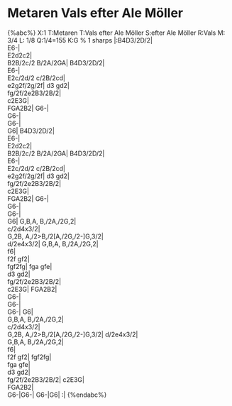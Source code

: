 # Metaren Vals efter Ale Möller

{%abc%}
X:1
T:Metaren
T:Vals efter Ale Möller
S:efter Ale Möller
R:Vals
M: 3/4
L: 1/8
Q:1/4=155
K:G % 1 sharps
|:B4D3/2D/2| \
E6-| \
E2d2c2| \
B2B/2c/2 B/2A/2GA|
B4D3/2D/2| \
E6-| \
E2c/2d/2 c/2B/2cd| \
e2g2f/2g/2f|
d3 gd2| \
fg/2f/2e2B3/2B/2| \
c2E3G| \
FGA2B2|
G6-| \
G6-| \
G6-| \
G6|
B4D3/2D/2| \
E6-| \
E2d2c2| \
B2B/2c/2 B/2A/2GA|
B4D3/2D/2| \
E6-| \
E2c/2d/2 c/2B/2cd| \
e2g2f/2g/2f|
d3 gd2| \
fg/2f/2e2B3/2B/2| \
c2E3G| \
FGA2B2|
G6-| \
G6-| \
G6-| \
G6|
G,B,A, B,/2A,/2G,2| \
c/2d4x3/2| \
G,2B, A,/2>B,/2[A,/2G,/2-]G,3/2| \
d/2e4x3/2|
G,B,A, B,/2A,/2G,2| \
f6| \
f2f gf2| \
fgf2fg|
fga gfe| \
d3 gd2| \
fg/2f/2e2B3/2B/2| \
c2E3G|
FGA2B2| \
G6-| \
G6-| \
G6-|
G6| \
G,B,A, B,/2A,/2G,2| \
c/2d4x3/2| \
G,2B, A,/2>B,/2[A,/2G,/2-]G,3/2|
d/2e4x3/2| \
G,B,A, B,/2A,/2G,2| \
f6| \
f2f gf2|
fgf2fg| \
fga gfe| \
d3 gd2| \
fg/2f/2e2B3/2B/2|
c2E3G| \
FGA2B2| \
G6-|G6-|
G6-|G6|
:|
{%endabc%}
